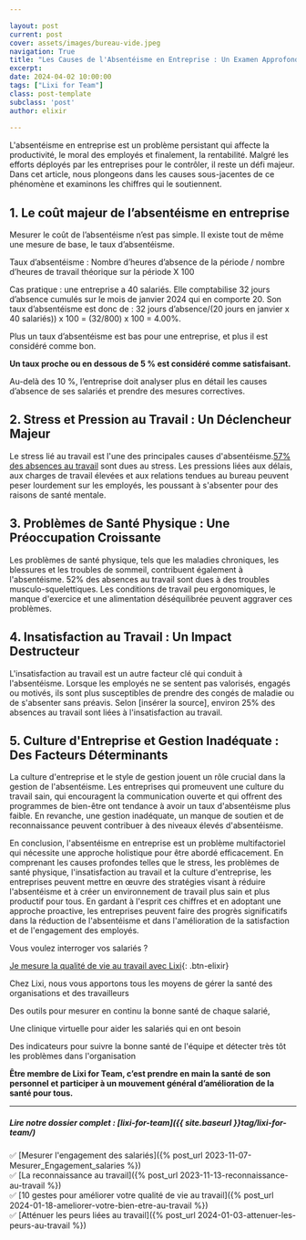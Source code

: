 ```yaml
---

layout: post
current: post
cover: assets/images/bureau-vide.jpeg
navigation: True
title: "Les Causes de l'Absentéisme en Entreprise : Un Examen Approfondi"
excerpt: 
date: 2024-04-02 10:00:00
tags: ["Lixi for Team"]
class: post-template
subclass: 'post'
author: elixir
 
---
```


L'absentéisme en entreprise est un problème persistant qui affecte la productivité, le moral des employés et finalement, la rentabilité. Malgré les efforts déployés par les entreprises pour le contrôler, il reste un défi majeur. Dans cet article, nous plongeons dans les causes sous-jacentes de ce phénomène et examinons les chiffres qui le soutiennent.

## 1. Le coût majeur de l’absentéisme en entreprise
Mesurer le coût de l’absentéisme n’est pas simple. Il existe tout de même une mesure de base, le taux d’absentéisme.

Taux d’absentéisme : Nombre d’heures d’absence de la période / nombre d’heures de travail théorique sur la période X 100

Cas pratique : une entreprise a 40 salariés. Elle comptabilise 32 jours d’absence cumulés sur le mois de janvier 2024 qui en comporte 20. Son taux d’absentéisme est donc de : 32 jours d’absence/(20 jours en janvier x 40 salariés)) x 100 = (32/800) x 100 =  4.00%.

Plus un taux d’absentéisme est bas pour une entreprise, et plus il est considéré comme bon. 

**Un taux proche ou en dessous de 5 % est considéré comme satisfaisant.** 

Au-delà des 10 %, l’entreprise doit analyser plus en détail les causes d’absence de ses salariés et prendre des mesures correctives.

## 2. Stress et Pression au Travail : Un Déclencheur Majeur
Le stress lié au travail est l'une des principales causes d'absentéisme.[57% des absences au travail](https://www.parlonsrh.com/media/absenteisme-au-travail-les-salaries-absents-se-sentent-stresses-et-pas-assez-reconnus/) sont dues au stress. Les pressions liées aux délais, aux charges de travail élevées et aux relations tendues au bureau peuvent peser lourdement sur les employés, les poussant à s'absenter pour des raisons de santé mentale.


## 3. Problèmes de Santé Physique : Une Préoccupation Croissante

Les problèmes de santé physique, tels que les maladies chroniques, les blessures et les troubles de sommeil, contribuent également à l'absentéisme. 52% des absences au travail sont dues à des troubles musculo-squelettiques. Les conditions de travail peu ergonomiques, le manque d'exercice et une alimentation déséquilibrée peuvent aggraver ces problèmes.

## 4. Insatisfaction au Travail : Un Impact Destructeur

L'insatisfaction au travail est un autre facteur clé qui conduit à l'absentéisme. Lorsque les employés ne se sentent pas valorisés, engagés ou motivés, ils sont plus susceptibles de prendre des congés de maladie ou de s'absenter sans préavis. Selon [insérer la source], environ 25% des absences au travail sont liées à l'insatisfaction au travail.

## 5. Culture d'Entreprise et Gestion Inadéquate : Des Facteurs Déterminants
La culture d'entreprise et le style de gestion jouent un rôle crucial dans la gestion de l'absentéisme. Les entreprises qui promeuvent une culture du travail sain, qui encouragent la communication ouverte et qui offrent des programmes de bien-être ont tendance à avoir un taux d'absentéisme plus faible. En revanche, une gestion inadéquate, un manque de soutien et de reconnaissance peuvent contribuer à des niveaux élevés d'absentéisme.

En conclusion, l'absentéisme en entreprise est un problème multifactoriel qui nécessite une approche holistique pour être abordé efficacement. En comprenant les causes profondes telles que le stress, les problèmes de santé physique, l'insatisfaction au travail et la culture d'entreprise, les entreprises peuvent mettre en œuvre des stratégies visant à réduire l'absentéisme et à créer un environnement de travail plus sain et plus productif pour tous.
En gardant à l'esprit ces chiffres et en adoptant une approche proactive, les entreprises peuvent faire des progrès significatifs dans la réduction de l'absentéisme et dans l'amélioration de la satisfaction et de l'engagement des employés.

Vous voulez interroger vos salariés ? 

[Je mesure la qualité de vie au travail avec Lixi](https://www.heylixi.fr/lixi-for-team/){: .btn-elixir}


Chez Lixi, nous vous apportons tous les moyens de gérer la santé des organisations et des travailleurs

Des outils pour mesurer en continu la bonne santé de chaque salarié,

Une clinique virtuelle pour aider les salariés qui en ont besoin

Des indicateurs pour suivre la bonne santé de l'équipe et détecter très tôt les problèmes dans l'organisation

**Être membre de Lixi for Team, c’est prendre en main la santé de son personnel et participer à un mouvement général d’amélioration de la santé pour tous.**


---
  
##### Lire notre dossier complet : [lixi-for-team]({{ site.baseurl }}tag/lixi-for-team/)

✅ [Mesurer l'engagement des salariés]({% post_url 2023-11-07-Mesurer_Engagement_salaries %})  
✅ [La reconnaissance au travail]({% post_url 2023-11-13-reconnaissance-au-travail %})  
✅ [10 gestes pour améliorer votre qualité de vie au travail]({% post_url 2024-01-18-ameliorer-votre-bien-etre-au-travail %})  
✅ [Atténuer les peurs liées au travail]({% post_url 2024-01-03-attenuer-les-peurs-au-travail %})  
